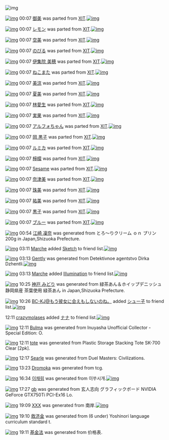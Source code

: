 ![img](http://gdrive-cdn.herokuapp.com/537b65a5bc09f0000721dda7/512px-barcode.png)

[![img](http://www.deviantsart.com/3rc0q90.png)](http://www.barcodekanojo.com/kanojo/667185/%E5%BE%A1%E7%BE%8E) 00:07 [御美](http://www.barcodekanojo.com/kanojo/667185/%E5%BE%A1%E7%BE%8E) was parted from [XIT](http://www.barcodekanojo.com/kanojo/667185/%E5%BE%A1%E7%BE%8E).[![img](http://www.deviantsart.com/815jg6.jpeg)](http://www.barcodekanojo.com/user/209348/XIT) 

[![img](http://www.deviantsart.com/2qvjapo.png)](http://www.barcodekanojo.com/kanojo/212366/%E3%83%AC%E3%83%A2%E3%83%B3) 00:07 [レモン](http://www.barcodekanojo.com/kanojo/212366/%E3%83%AC%E3%83%A2%E3%83%B3) was parted from [XIT](http://www.barcodekanojo.com/kanojo/212366/%E3%83%AC%E3%83%A2%E3%83%B3).[![img](http://www.deviantsart.com/815jg6.jpeg)](http://www.barcodekanojo.com/user/209348/XIT) 

[![img](http://www.deviantsart.com/35rsstj.png)](http://www.barcodekanojo.com/kanojo/755158/%E7%A9%BA%E7%BE%8E) 00:07 [空美](http://www.barcodekanojo.com/kanojo/755158/%E7%A9%BA%E7%BE%8E) was parted from [XIT](http://www.barcodekanojo.com/kanojo/755158/%E7%A9%BA%E7%BE%8E).[![img](http://www.deviantsart.com/815jg6.jpeg)](http://www.barcodekanojo.com/user/209348/XIT) 

[![img](http://www.deviantsart.com/34gfvdb.png)](http://www.barcodekanojo.com/kanojo/1410363/%E3%81%AE%E3%81%B3%E3%82%8B) 00:07 [のびる](http://www.barcodekanojo.com/kanojo/1410363/%E3%81%AE%E3%81%B3%E3%82%8B) was parted from [XIT](http://www.barcodekanojo.com/kanojo/1410363/%E3%81%AE%E3%81%B3%E3%82%8B).[![img](http://www.deviantsart.com/815jg6.jpeg)](http://www.barcodekanojo.com/user/209348/XIT) 

[![img](http://www.deviantsart.com/2bg2lo6.png)](http://www.barcodekanojo.com/kanojo/1420849/%E4%BC%8A%E9%9B%86%E9%99%A2%20%E7%BE%8E%E7%A9%82) 00:07 [伊集院 美穂](http://www.barcodekanojo.com/kanojo/1420849/%E4%BC%8A%E9%9B%86%E9%99%A2%20%E7%BE%8E%E7%A9%82) was parted from [XIT](http://www.barcodekanojo.com/kanojo/1420849/%E4%BC%8A%E9%9B%86%E9%99%A2%20%E7%BE%8E%E7%A9%82).[![img](http://www.deviantsart.com/815jg6.jpeg)](http://www.barcodekanojo.com/user/209348/XIT) 

[![img](http://www.deviantsart.com/18s92gc.png)](http://www.barcodekanojo.com/kanojo/69075/%E3%81%AD%E3%81%93%E3%81%BE%E3%81%9F) 00:07 [ねこまた](http://www.barcodekanojo.com/kanojo/69075/%E3%81%AD%E3%81%93%E3%81%BE%E3%81%9F) was parted from [XIT](http://www.barcodekanojo.com/kanojo/69075/%E3%81%AD%E3%81%93%E3%81%BE%E3%81%9F).[![img](http://www.deviantsart.com/815jg6.jpeg)](http://www.barcodekanojo.com/user/209348/XIT) 

[![img](http://www.deviantsart.com/2e8dcuj.png)](http://www.barcodekanojo.com/kanojo/1027371/%E7%BE%8E%E6%B6%BC) 00:07 [美涼](http://www.barcodekanojo.com/kanojo/1027371/%E7%BE%8E%E6%B6%BC) was parted from [XIT](http://www.barcodekanojo.com/kanojo/1027371/%E7%BE%8E%E6%B6%BC).[![img](http://www.deviantsart.com/815jg6.jpeg)](http://www.barcodekanojo.com/user/209348/XIT) 

[![img](http://www.deviantsart.com/5f1ttd.png)](http://www.barcodekanojo.com/kanojo/1554888/%E5%A4%8F%E7%BE%8E) 00:07 [夏美](http://www.barcodekanojo.com/kanojo/1554888/%E5%A4%8F%E7%BE%8E) was parted from [XIT](http://www.barcodekanojo.com/kanojo/1554888/%E5%A4%8F%E7%BE%8E).[![img](http://www.deviantsart.com/815jg6.jpeg)](http://www.barcodekanojo.com/user/209348/XIT) 

[![img](http://www.deviantsart.com/3jcajtn.png)](http://www.barcodekanojo.com/kanojo/1561776/%E6%9E%97%E6%84%9B%E7%94%9F) 00:07 [林愛生](http://www.barcodekanojo.com/kanojo/1561776/%E6%9E%97%E6%84%9B%E7%94%9F) was parted from [XIT](http://www.barcodekanojo.com/kanojo/1561776/%E6%9E%97%E6%84%9B%E7%94%9F).[![img](http://www.deviantsart.com/815jg6.jpeg)](http://www.barcodekanojo.com/user/209348/XIT) 

[![img](http://www.deviantsart.com/2qgl017.png)](http://www.barcodekanojo.com/kanojo/1565904/%E5%AE%9F%E6%9E%9C) 00:07 [実果](http://www.barcodekanojo.com/kanojo/1565904/%E5%AE%9F%E6%9E%9C) was parted from [XIT](http://www.barcodekanojo.com/kanojo/1565904/%E5%AE%9F%E6%9E%9C).[![img](http://www.deviantsart.com/815jg6.jpeg)](http://www.barcodekanojo.com/user/209348/XIT) 

[![img](http://www.deviantsart.com/3ckkue9.png)](http://www.barcodekanojo.com/kanojo/1592959/%E3%82%A2%E3%83%AB%E3%83%95%E3%82%A9%E3%81%A1%E3%82%83%E3%82%93) 00:07 [アルフォちゃん](http://www.barcodekanojo.com/kanojo/1592959/%E3%82%A2%E3%83%AB%E3%83%95%E3%82%A9%E3%81%A1%E3%82%83%E3%82%93) was parted from [XIT](http://www.barcodekanojo.com/kanojo/1592959/%E3%82%A2%E3%83%AB%E3%83%95%E3%82%A9%E3%81%A1%E3%82%83%E3%82%93).[![img](http://www.deviantsart.com/815jg6.jpeg)](http://www.barcodekanojo.com/user/209348/XIT) 

[![img](http://www.deviantsart.com/3nub92b.png)](http://www.barcodekanojo.com/kanojo/1416885/%E5%B2%A1%20%E9%BB%92%E5%AD%90) 00:07 [岡 黒子](http://www.barcodekanojo.com/kanojo/1416885/%E5%B2%A1%20%E9%BB%92%E5%AD%90) was parted from [XIT](http://www.barcodekanojo.com/kanojo/1416885/%E5%B2%A1%20%E9%BB%92%E5%AD%90).[![img](http://www.deviantsart.com/815jg6.jpeg)](http://www.barcodekanojo.com/user/209348/XIT) 

[![img](http://www.deviantsart.com/jq5hbs.png)](http://www.barcodekanojo.com/kanojo/223453/%E3%83%AB%E3%83%9F%E3%82%AB) 00:07 [ルミカ](http://www.barcodekanojo.com/kanojo/223453/%E3%83%AB%E3%83%9F%E3%82%AB) was parted from [XIT](http://www.barcodekanojo.com/kanojo/223453/%E3%83%AB%E3%83%9F%E3%82%AB).[![img](http://www.deviantsart.com/815jg6.jpeg)](http://www.barcodekanojo.com/user/209348/XIT) 

[![img](http://www.deviantsart.com/18gmqed.png)](http://www.barcodekanojo.com/kanojo/723188/%E6%AA%B8%E6%AA%AC) 00:07 [檸檬](http://www.barcodekanojo.com/kanojo/723188/%E6%AA%B8%E6%AA%AC) was parted from [XIT](http://www.barcodekanojo.com/kanojo/723188/%E6%AA%B8%E6%AA%AC).[![img](http://www.deviantsart.com/815jg6.jpeg)](http://www.barcodekanojo.com/user/209348/XIT) 

[![img](http://www.deviantsart.com/26jcpug.png)](http://www.barcodekanojo.com/kanojo/23057/Sesame) 00:07 [Sesame](http://www.barcodekanojo.com/kanojo/23057/Sesame) was parted from [XIT](http://www.barcodekanojo.com/kanojo/23057/Sesame).[![img](http://www.deviantsart.com/815jg6.jpeg)](http://www.barcodekanojo.com/user/209348/XIT) 

[![img](http://www.deviantsart.com/3bska4a.png)](http://www.barcodekanojo.com/kanojo/2372279/%E5%A5%88%E6%B4%A5%E7%BE%8E) 00:07 [奈津美](http://www.barcodekanojo.com/kanojo/2372279/%E5%A5%88%E6%B4%A5%E7%BE%8E) was parted from [XIT](http://www.barcodekanojo.com/kanojo/2372279/%E5%A5%88%E6%B4%A5%E7%BE%8E).[![img](http://www.deviantsart.com/815jg6.jpeg)](http://www.barcodekanojo.com/user/209348/XIT) 

[![img](http://www.deviantsart.com/3ves10t.png)](http://www.barcodekanojo.com/kanojo/1035261/%E7%8F%A0%E7%BE%8E) 00:07 [珠美](http://www.barcodekanojo.com/kanojo/1035261/%E7%8F%A0%E7%BE%8E) was parted from [XIT](http://www.barcodekanojo.com/kanojo/1035261/%E7%8F%A0%E7%BE%8E).[![img](http://www.deviantsart.com/815jg6.jpeg)](http://www.barcodekanojo.com/user/209348/XIT) 

[![img](http://www.deviantsart.com/2s60urg.png)](http://www.barcodekanojo.com/kanojo/2386927/%E7%A5%90%E7%BE%8E) 00:07 [祐美](http://www.barcodekanojo.com/kanojo/2386927/%E7%A5%90%E7%BE%8E) was parted from [XIT](http://www.barcodekanojo.com/kanojo/2386927/%E7%A5%90%E7%BE%8E).[![img](http://www.deviantsart.com/815jg6.jpeg)](http://www.barcodekanojo.com/user/209348/XIT) 

[![img](http://www.deviantsart.com/1tnnrcv.png)](http://www.barcodekanojo.com/kanojo/1042593/%E9%BB%92%E5%AD%90) 00:07 [黒子](http://www.barcodekanojo.com/kanojo/1042593/%E9%BB%92%E5%AD%90) was parted from [XIT](http://www.barcodekanojo.com/kanojo/1042593/%E9%BB%92%E5%AD%90).[![img](http://www.deviantsart.com/815jg6.jpeg)](http://www.barcodekanojo.com/user/209348/XIT) 

[![img](http://www.deviantsart.com/2nc7do5.png)](http://www.barcodekanojo.com/kanojo/55405/%E3%83%96%E3%83%AB%E3%83%BC) 00:07 [ブルー](http://www.barcodekanojo.com/kanojo/55405/%E3%83%96%E3%83%AB%E3%83%BC) was parted from [XIT](http://www.barcodekanojo.com/kanojo/55405/%E3%83%96%E3%83%AB%E3%83%BC).[![img](http://www.deviantsart.com/815jg6.jpeg)](http://www.barcodekanojo.com/user/209348/XIT) 

[![img](http://www.deviantsart.com/18ucea3.png)](http://www.barcodekanojo.com/kanojo/3193595/%E6%B1%9F%E5%B4%8E%20%E5%87%9C%E5%A5%88) 00:54 [江崎 凜奈](http://www.barcodekanojo.com/kanojo/3193595/%E6%B1%9F%E5%B4%8E%20%E5%87%9C%E5%A5%88) was generated from とろ～りクリーム ｏｎ プリン 200g in Japan,Shizuoka Prefecture.

[![img](http://www.deviantsart.com/1k90it8.jpeg)](http://www.barcodekanojo.com/user/500631/Marche) 03:11 [Marche](http://www.barcodekanojo.com/user/500631/Marche) added [Sketch](http://www.barcodekanojo.com/kanojo/2481581/Sketch) to friend list.[![img](http://www.deviantsart.com/c4i8pt.png)](http://www.barcodekanojo.com/kanojo/2481581/Sketch) 

[![img](http://www.deviantsart.com/1nijgv4.png)](http://www.barcodekanojo.com/kanojo/3193596/Gently) 03:13 [Gently](http://www.barcodekanojo.com/kanojo/3193596/Gently) was generated from Detektivnoe agentstvo Dirka Dzhentli.[![img](http://www.deviantsart.com/2t8igdl.jpeg)](http://www.barcodekanojo.com/product_images/barcode/6019430/1426875140/50x50xDetektivnoe,P20agentstvo,P20Dirka,P20Dzhentli.jpg,qw=88,ah=88.pagespeed.ic.AIGBVipGdV.jpg) 

[![img](http://www.deviantsart.com/1k90it8.jpeg)](http://www.barcodekanojo.com/user/500631/Marche) 03:13 [Marche](http://www.barcodekanojo.com/user/500631/Marche) added [Illumination](http://www.barcodekanojo.com/kanojo/2607421/Illumination) to friend list.[![img](http://www.deviantsart.com/h61cd2.png)](http://www.barcodekanojo.com/kanojo/2607421/Illumination) 

[![img](http://www.deviantsart.com/30l94um.png)](http://www.barcodekanojo.com/kanojo/3193597/%E7%A5%9E%E6%88%B8%20%E3%81%BF%E3%81%A9%E3%82%8A) 10:25 [神戸 みどり](http://www.barcodekanojo.com/kanojo/3193597/%E7%A5%9E%E6%88%B8%20%E3%81%BF%E3%81%A9%E3%82%8A) was generated from 緑茶あん＆ホイップデニッシュ 静岡県産 茶葉使用 緑茶あん in Japan,Shizuoka Prefecture.

[![img](http://www.deviantsart.com/2l905sv.jpeg)](http://www.barcodekanojo.com/user/276669/BC-KJ%40%E3%82%82%E3%81%86%E5%BD%BC%E5%A5%B3%E3%81%AB%E4%BC%9A%E3%81%88%E3%82%82%E3%81%97%E3%81%AA%E3%81%84%E3%81%AE%E3%81%AD%E3%80%82) 10:26 [BC-KJ@もう彼女に会えもしないのね。](http://www.barcodekanojo.com/user/276669/BC-KJ%40%E3%82%82%E3%81%86%E5%BD%BC%E5%A5%B3%E3%81%AB%E4%BC%9A%E3%81%88%E3%82%82%E3%81%97%E3%81%AA%E3%81%84%E3%81%AE%E3%81%AD%E3%80%82) added [シュー子](http://www.barcodekanojo.com/kanojo/3193475/%E3%82%B7%E3%83%A5%E3%83%BC%E5%AD%90) to friend list.[![img](http://www.deviantsart.com/2ka9h6v.png)](http://www.barcodekanojo.com/kanojo/3193475/%E3%82%B7%E3%83%A5%E3%83%BC%E5%AD%90) 

12:11 [crazymolases](http://www.barcodekanojo.com/user/500635/crazymolases) added [ナナ](http://www.barcodekanojo.com/kanojo/2626841/%E3%83%8A%E3%83%8A) to friend list.[![img](http://www.deviantsart.com/2het88i.png)](http://www.barcodekanojo.com/kanojo/2626841/%E3%83%8A%E3%83%8A) 

[![img](http://www.deviantsart.com/36qf7og.png)](http://www.barcodekanojo.com/kanojo/3193598/Bulma) 12:11 [Bulma](http://www.barcodekanojo.com/kanojo/3193598/Bulma) was generated from Inuyasha Unofficial Collector - Special Edition: O.

[![img](http://www.deviantsart.com/2rc4f8d.png)](http://www.barcodekanojo.com/kanojo/3193599/tote) 12:11 [tote](http://www.barcodekanojo.com/kanojo/3193599/tote) was generated from Plastic Storage Stacking Tote SK-700 Clear [2pk].

[![img](http://www.deviantsart.com/3kcgqq2.png)](http://www.barcodekanojo.com/kanojo/3193600/Searle) 12:17 [Searle](http://www.barcodekanojo.com/kanojo/3193600/Searle) was generated from Duel Masters: Civilizations.

[![img](http://www.deviantsart.com/20k254h.png)](http://www.barcodekanojo.com/kanojo/3193601/Dromoka) 13:23 [Dromoka](http://www.barcodekanojo.com/kanojo/3193601/Dromoka) was generated from tcg.

[![img](http://www.deviantsart.com/245jarh.png)](http://www.barcodekanojo.com/kanojo/3193602/%EC%9D%B4%EC%B1%84%EB%A6%BC) 16:34 [이채림](http://www.barcodekanojo.com/kanojo/3193602/%EC%9D%B4%EC%B1%84%EB%A6%BC) was generated from 이쑤시개.[![img](http://www.deviantsart.com/2d9174a.jpeg)](http://www.barcodekanojo.com/product_images/barcode/6019439/1426923210/50x50x,PEC,P9D,PB4,PEC,P91,PA4,PEC,P8B,P9C,PEA,PB0,P9C.jpg,qw=88,ah=88.pagespeed.ic.9LUlnk9apo.jpg) 

[![img](http://www.deviantsart.com/15gci8d.png)](http://www.barcodekanojo.com/kanojo/3193603/gb) 17:27 [gb](http://www.barcodekanojo.com/kanojo/3193603/gb) was generated from 玄人志向 グラフィックボード NVIDIA GeForce GTX750Ti PCI-Ex16 Lo.

[![img](http://www.deviantsart.com/qe4fje.png)](http://www.barcodekanojo.com/kanojo/3193604/XXX) 19:09 [XXX](http://www.barcodekanojo.com/kanojo/3193604/XXX) was generated from 南岸.[![img](http://www.deviantsart.com/2snfoj8.jpeg)](http://www.barcodekanojo.com/product_images/barcode/6019441/1426932510/%E5%8D%97%E5%B2%B8.jpg) 

[![img](http://www.deviantsart.com/22bpik5.png)](http://www.barcodekanojo.com/kanojo/3193605/%E6%95%91%E6%B5%8E%E9%87%91) 19:10 [救济金](http://www.barcodekanojo.com/kanojo/3193605/%E6%95%91%E6%B5%8E%E9%87%91) was generated from (6 under) Yoshinori language curriculum standard t.

[![img](http://www.deviantsart.com/3jj0luc.png)](http://www.barcodekanojo.com/kanojo/3193606/%E5%9F%BA%E9%87%91%E6%B3%95) 19:11 [基金法](http://www.barcodekanojo.com/kanojo/3193606/%E5%9F%BA%E9%87%91%E6%B3%95) was generated from 价格表.

